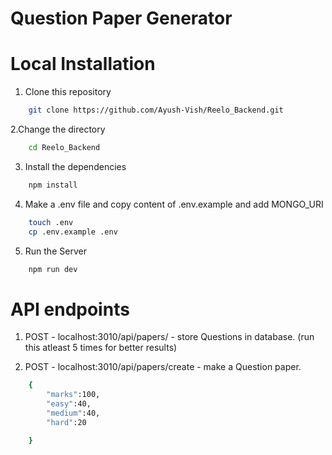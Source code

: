 # Question Paper Generator

# Local Installation 

1. Clone this repository

```bash
    git clone https://github.com/Ayush-Vish/Reelo_Backend.git
```

2.Change the directory 

```bash
    cd Reelo_Backend
```

3. Install the dependencies

```bash
    npm install 
```

4. Make a .env file and copy content of .env.example and add MONGO_URI

```bash
    touch .env
    cp .env.example .env
```

5. Run the Server 
   
```bash
    npm run dev
```
# API endpoints

1. POST - localhost:3010/api/papers/ - store Questions in database. (run this atleast 5 times for better results)

2. POST - localhost:3010/api/papers/create - make a Question paper.
   
```bash
    {
        "marks":100, 
        "easy":40,
        "medium":40, 
        "hard":20 

    }
```


